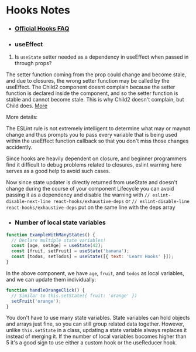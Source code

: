 
# Hooks Notes

- ### [Official Hooks FAQ](https://reactjs.org/docs/hooks-faq.html)

- ### useEffect

1) Is `useState` setter needed as a dependency in useEffect when passed in through props?

The setter function coming from the prop could change and become stale, and due to closures, the wrong setter function may be called by the useEffect. The Child2 component doesnt complain because the setter function is declared inside the component, and so the setter function is stable and cannot become stale. This is why Child2 doesn't complain, but Child does. [More](https://stackoverflow.com/questions/59198906/why-is-a-state-variables-setter-needed-as-a-dependency-with-useeffect-when-pass)

More details:

The ESLint rule is not extremely intelligent to determine what may or maynot change and thus prompts you to pass every variable that is being used within the useEffect function callback so that you don't miss those changes accidently.

Since hooks are heavily dependent on closure, and beginner programmers find it difficult to debug problems related to closures, eslint warning here serves as a good help to avoid such cases.

Now since state updater is directly returned from useState and doesn't change during the course of your component Lifecycle you can avoid passing it as a dependency and disable the warning with `// eslint-disable-next-line react-hooks/exhaustive-deps` or `// eslint-disable-line react-hooks/exhaustive-deps` put on the same line with the deps array

- ### Number of local state variables

```javascript
function ExampleWithManyStates() {
  // Declare multiple state variables!
  const [age, setAge] = useState(42);
  const [fruit, setFruit] = useState('banana');
  const [todos, setTodos] = useState([{ text: 'Learn Hooks' }]);
}
```
In the above component, we have `age`, `fruit`, and `todos` as local variables, and we can update them individually:
```javascript
function handleOrangeClick() {
  // Similar to this.setState({ fruit: 'orange' })
  setFruit('orange');
}
  ```
You don't have to use many state variables. State variables can hold objects and arrays just fine, so you can still group related data together.
However, unlike `this.setState` in a class, updating a state variable always replaces it instead of merging it. If the number of local variables bocomes higher than 5 it's a good sign to use either a custom hook or the useReducer hook.
